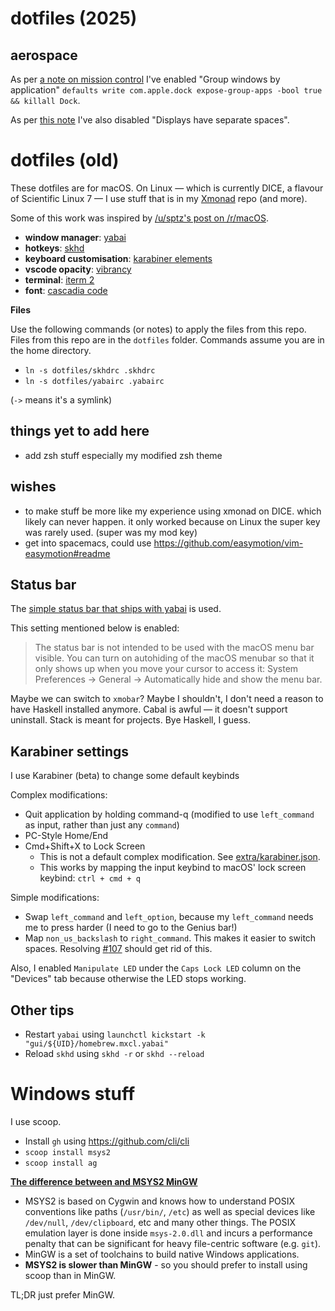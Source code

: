 # dotfiles (2025)

## aerospace

As per [a note on mission control](https://nikitabobko.github.io/AeroSpace/guide#a-note-on-mission-control) I've enabled "Group windows by application" `defaults write com.apple.dock expose-group-apps -bool true && killall Dock`.

As per [this note](https://nikitabobko.github.io/AeroSpace/guide#a-note-on-displays-have-separate-spaces) I've also disabled "Displays have separate spaces".

# dotfiles (old)

These dotfiles are for macOS. On Linux — which is currently DICE, a flavour of Scientific Linux 7 — I use stuff that is in my [Xmonad](https://github.com/qaisjp/xmonad) repo (and more).

Some of this work was inspired by [/u/sptz's post on /r/macOS](https://www.reddit.com/r/MacOS/comments/evk0pu/yabai_twm_for_macos/).

* **window manager**: [yabai](https://github.com/koekeishiya/yabai)
* **hotkeys**: [skhd](https://github.com/koekeishiya/skhd)
* **keyboard customisation**: [karabiner elements](https://github.com/pqrs-org/Karabiner-Elements)
* **vscode opacity**: [vibrancy](https://github.com/EYHN/vscode-vibrancy)
* **terminal**: [iterm 2](https://iterm2.com/)
* **font**: [cascadia code](https://github.com/microsoft/cascadia-code)

**Files**

Use the following commands (or notes) to apply the files from this repo. Files from this repo are in the `dotfiles` folder. Commands assume you are in the home directory.

- `ln -s dotfiles/skhdrc .skhdrc`
- `ln -s dotfiles/yabairc .yabairc`

(`->` means it's a symlink)

## things yet to add here

- add zsh stuff especially my modified zsh theme

## wishes

- to make stuff be more like my experience using xmonad on DICE. which likely can never happen. it only worked because on Linux the super key was rarely used. (super was my mod key)
- get into spacemacs, could use https://github.com/easymotion/vim-easymotion#readme

## Status bar

The [simple status bar that ships with yabai](https://github.com/koekeishiya/yabai/wiki/Configuration#status-bar) is used.

This setting mentioned below is enabled:

> The status bar is not intended to be used with the macOS menu bar visible. You can turn on autohiding of the macOS menubar so that it only shows up when you move your cursor to access it: System Preferences -> General -> Automatically hide and show the menu bar.

Maybe we can switch to `xmobar`? Maybe I shouldn't, I don't need a reason to have Haskell installed anymore. Cabal is awful — it doesn't support uninstall. Stack is meant for projects. Bye Haskell, I guess.

## Karabiner settings

I use Karabiner (beta) to change some default keybinds

Complex modifications:

- Quit application by holding command-q (modified to use `left_command` as input, rather than just any `command`)
- PC-Style Home/End
- Cmd+Shift+X to Lock Screen
    - This is not a default complex modification. See [extra/karabiner.json](extra/karabiner.json).
    - This works by mapping the input keybind to macOS' lock screen keybind: `ctrl + cmd + q`

Simple modifications:

- Swap `left_command` and `left_option`, because my `left_command` needs me to press harder (I need to go to the Genius bar!)
- Map `non_us_backslash` to `right_command`. This makes it easier to switch spaces. Resolving [#<span></span>107](https://github.com/koekeishiya/skhd/issues/107) should get rid of this.

Also, I enabled `Manipulate LED` under the `Caps Lock LED` column on the "Devices" tab because otherwise the LED stops working.

## Other tips

- Restart `yabai` using `launchctl kickstart -k "gui/${UID}/homebrew.mxcl.yabai"`
- Reload `skhd` using `skhd -r` or `skhd --reload`

# Windows stuff

I use scoop.

- Install `gh` using https://github.com/cli/cli
- `scoop install msys2`
- `scoop install ag`

**[The difference between and MSYS2 MinGW](https://sourceforge.net/p/msys2/discussion/general/thread/dcf8f4d3/)**

- MSYS2 is based on Cygwin and knows how to understand POSIX conventions like paths (`/usr/bin/`, `/etc`) as well as special devices like `/dev/null`, `/dev/clipboard`, etc and many other things. The POSIX emulation layer is done inside `msys-2.0.dll` and incurs a performance penalty that can be significant for heavy file-centric software (e.g. `git`).
- MinGW is a set of toolchains to build native Windows applications.
- **MSYS2 is slower than MinGW** - so you should prefer to install using scoop than in MinGW.

TL;DR just prefer MinGW.
